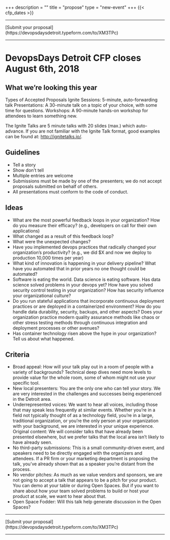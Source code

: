 +++
description = ""
title = "propose"
type = "new-event"
+++
{{< cfp_dates >}}

<hr/>
[Submit your proposal](https://devopsdaysdetroit.typeform.com/to/XM3TPc)
<hr/>

# DevopsDays Detroit CFP closes August 6th, 2018
## What we’re looking this year

Types of Accepted Proposals 
Ignite Sessions: 5-minute, auto-forwarding talk
Presentations: A 30-minute talk on a topic of your choice, with some time for questions.
Workshops: A 90-minute hands-on workshop for attendees to learn something new.

The Ignite Talks are 5 minute talks with 20 slides (max.) which auto-advance. If you are not familiar with the Ignite Talk format, good examples can be found at: http://ignitetalks.io/.

## Guidelines

 - Tell a story
 - Show don’t tell
 - Multiple entries are welcome
 - Submissions must be made by one of the presenters; we do not accept proposals submitted on behalf of others.
 - All presentations must conform to the code of conduct.

## Ideas

 - What are the most powerful feedback loops in your organization? How do you measure their efficacy? (e.g., developers on call for their own applications)
 - What changed as a result of this feedback loop?
 - What were the unexpected changes? 
 - Have you implemented devops practices that radically changed your organization’s productivity? (e.g., we did $X and now we deploy to production 10,000 times per year)
 - What kind of innovation is happening in your delivery pipeline? What have you automated that in prior years no one thought could be automated?
 - Software is eating the world. Data science is eating software. Has data science solved problems in your devops yet?
How have you solved security control testing in your organization? How has security influence your organizational culture?
 - Do you run stateful applications that incorporate continuous deployment practices or are deployed in a containerized environment? How do you handle data durability, security, backups, and other aspects?
Does your organization practice modern quality assurance methods like chaos or other stress testing methods through continuous integration and deployment processes or other avenues?
 - Has container technology risen above the hype in your organization? Tell us about what happened.


## Criteria

 - Broad appeal: How will your talk play out in a room of people with a variety of backgrounds? Technical deep dives need more levels to provide value for the whole room, some of whom might not use your specific tool.
 - New local presenters: You are the only one who can tell your story. We are very interested in the challenges and successes being experienced in the Detroit area. 
 - Underrepresented voices: We want to hear all voices, including those that may speak less frequently at similar events. Whether you’re in a field not typically thought of as a technology field, you’re in a large, traditional organization, or you’re the only person at your organization with your background, we are interested in your unique experience.
Original content: We will consider talks that have already been presented elsewhere, but we prefer talks that the local area isn’t likely to have already seen.
 - No third-party submissions: This is a small community-driven event, and speakers need to be directly engaged with the organizers and attendees. If a PR firm or your marketing department is proposing the talk, you’ve already shown that as a speaker you’re distant from the process.
 - No vendor pitches: As much as we value vendors and sponsors, we are not going to accept a talk that appears to be a pitch for your product. You can demo at your table or during Open Spaces. But if you want to share about how your team solved problems to build or host your product at scale, we want to hear about that. 
 - Open Space Fodder: Will this talk help generate discussion in the Open Spaces?



<hr/>
[Submit your proposal](https://devopsdaysdetroit.typeform.com/to/XM3TPc)
<hr/>